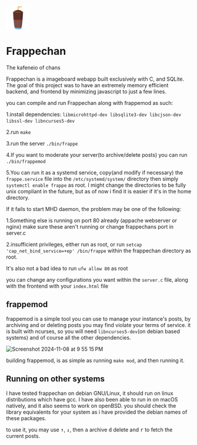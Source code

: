 <img src="https://github.com/xyresh/frappechan/blob/main/static/img/frappelogo.png" width=65px height=65px> 

# Frappechan 
 The kafeneio of chans

 

 Frappechan is a imageboard webapp built exclusively with C, and SQLite.
 The goal of this project was to have an extremely memory efficient backend, and frontend by minimizing javascript to just a few lines.

 you can compile and run Frappechan along with frappemod as such:  
 
 1.install dependencies: `libmicrohttpd-dev libsqlite3-dev libcjson-dev libssl-dev libncurses5-dev`  
 
 2.run `make`  
 
 3.run the server `./bin/frappe`  

 4.If you want to moderate your server(to archive/delete posts) you can run `./bin/frappemod`

 5.You can run it as a systemd service, copy(and modify if necessary) the `frappe.service` file into the `/etc/systemd/system/` directory
 then simply `systemctl enable frappe` as root. I might change the directories to be fully unix compliant in the future, but as of now i find it is easier if it's in the home directory.

 If it fails to start MHD daemon, the problem may be one of the following:

 1.Something else is running on port 80 already (appache webserver or nginx) make sure these aren't running or change frappechans port in server.c

 2.insufficient privileges, either run as root, or run `setcap 'cap_net_bind_service=+ep' /bin/frappe` within the frappechan directory as root.

 It's also not a bad idea to run `ufw allow 80` as root

 you can change any configurations you want within the `server.c` file, along with the frontend with your `index.html` file

## frappemod
 frappemod is a simple tool you can use to manage your instance's posts, by archiving and or deleting posts you may find violate your terms of service.
 it is built with ncurses, so you will need `libncurses5-dev`(on debian based systems) and of course all the other dependencies.

![Screenshot 2024-11-08 at 9 55 15 PM](https://github.com/user-attachments/assets/082c6381-b679-48ae-a292-f7a123e75cef)




 building frappemod, is as simple as running `make mod`, and then running it.

## Running on other systems
  I have tested frappechan on debian GNU/Linux, it should run on linux distributions which have gcc.
  I have also been able to run in on macOS natively, and it also seems to work on openBSD.
  you should check the library equivalents for your system as i have provided the debian names of these packages.

 to use it, you may use <kbd>↑</kbd>, <kbd>↓</kbd>, then  <kbd>a</kbd> archive <kbd>d</kbd> delete and <kbd>r</kbd> to fetch the current posts.
